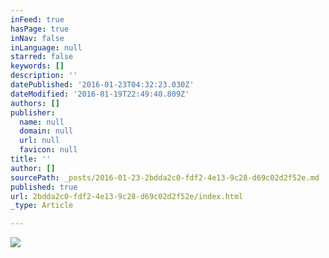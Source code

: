 ```yaml
---
inFeed: true
hasPage: true
inNav: false
inLanguage: null
starred: false
keywords: []
description: ''
datePublished: '2016-01-23T04:32:23.030Z'
dateModified: '2016-01-19T22:49:40.809Z'
authors: []
publisher:
  name: null
  domain: null
  url: null
  favicon: null
title: ''
author: []
sourcePath: _posts/2016-01-23-2bdda2c0-fdf2-4e13-9c28-d69c02d2f52e.md
published: true
url: 2bdda2c0-fdf2-4e13-9c28-d69c02d2f52e/index.html
_type: Article

---
```

![](https://the-grid-user-content.s3-us-west-2.amazonaws.com/fb48e6c0-614d-471a-a98d-5b6fa04a5ac0.jpg)